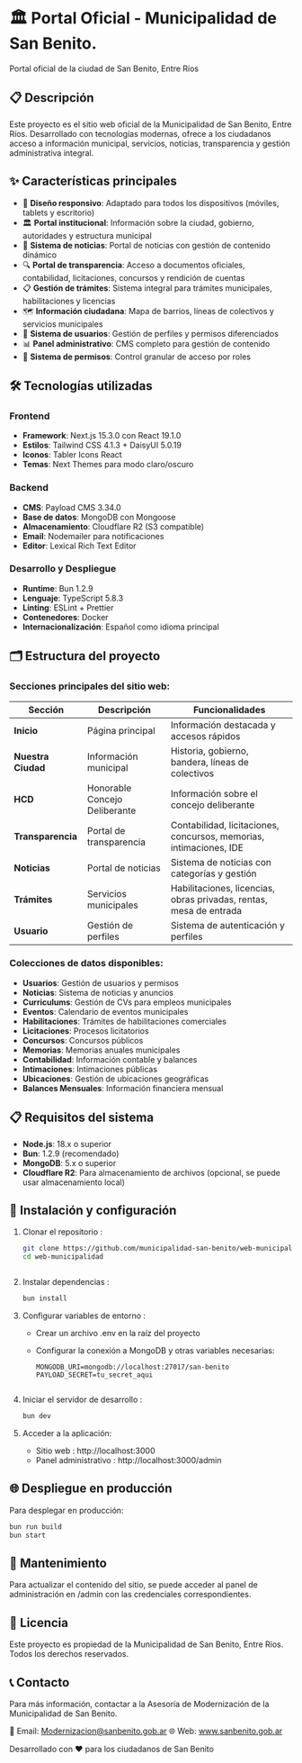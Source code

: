 # 🏛️ Portal Oficial - Municipalidad de San Benito.

Portal oficial de la ciudad de San Benito, Entre Ríos

## 📋 Descripción

Este proyecto es el sitio web oficial de la Municipalidad de San Benito, Entre Ríos. Desarrollado con tecnologías modernas, ofrece a los ciudadanos acceso a información municipal, servicios, noticias, transparencia y gestión administrativa integral.

## ✨ Características principales

- 📱 **Diseño responsivo**: Adaptado para todos los dispositivos (móviles, tablets y escritorio)
- 🏛️ **Portal institucional**: Información sobre la ciudad, gobierno, autoridades y estructura municipal
- 📰 **Sistema de noticias**: Portal de noticias con gestión de contenido dinámico
- 🔍 **Portal de transparencia**: Acceso a documentos oficiales, contabilidad, licitaciones, concursos y rendición de cuentas
- 📋 **Gestión de trámites**: Sistema integral para trámites municipales, habilitaciones y licencias
- 🗺️ **Información ciudadana**: Mapa de barrios, líneas de colectivos y servicios municipales
- 👥 **Sistema de usuarios**: Gestión de perfiles y permisos diferenciados
- 📊 **Panel administrativo**: CMS completo para gestión de contenido
- 🔐 **Sistema de permisos**: Control granular de acceso por roles
<!-- - 📧 **Sistema de notificaciones**: Integración con email para comunicaciones -->

## 🛠️ Tecnologías utilizadas

### Frontend

- **Framework**: Next.js 15.3.0 con React 19.1.0
- **Estilos**: Tailwind CSS 4.1.3 + DaisyUI 5.0.19
- **Iconos**: Tabler Icons React
- **Temas**: Next Themes para modo claro/oscuro

### Backend

- **CMS**: Payload CMS 3.34.0
- **Base de datos**: MongoDB con Mongoose
- **Almacenamiento**: Cloudflare R2 (S3 compatible)
- **Email**: Nodemailer para notificaciones
- **Editor**: Lexical Rich Text Editor

### Desarrollo y Despliegue

- **Runtime**: Bun 1.2.9
- **Lenguaje**: TypeScript 5.8.3
- **Linting**: ESLint + Prettier
- **Contenedores**: Docker
- **Internacionalización**: Español como idioma principal

## 🗂️ Estructura del proyecto

### Secciones principales del sitio web:

| Sección            | Descripción                   | Funcionalidades                                                    |
| ------------------ | ----------------------------- | ------------------------------------------------------------------ |
| **Inicio**         | Página principal              | Información destacada y accesos rápidos                            |
| **Nuestra Ciudad** | Información municipal         | Historia, gobierno, bandera, líneas de colectivos                  |
| **HCD**            | Honorable Concejo Deliberante | Información sobre el concejo deliberante                           |
| **Transparencia**  | Portal de transparencia       | Contabilidad, licitaciones, concursos, memorias, intimaciones, IDE |
| **Noticias**       | Portal de noticias            | Sistema de noticias con categorías y gestión                       |
| **Trámites**       | Servicios municipales         | Habilitaciones, licencias, obras privadas, rentas, mesa de entrada |
| **Usuario**        | Gestión de perfiles           | Sistema de autenticación y perfiles                                |

### Colecciones de datos disponibles:

- **Usuarios**: Gestión de usuarios y permisos
- **Noticias**: Sistema de noticias y anuncios
- **Curriculums**: Gestión de CVs para empleos municipales
- **Eventos**: Calendario de eventos municipales
- **Habilitaciones**: Trámites de habilitaciones comerciales
- **Licitaciones**: Procesos licitatorios
- **Concursos**: Concursos públicos
- **Memorias**: Memorias anuales municipales
- **Contabilidad**: Información contable y balances
- **Intimaciones**: Intimaciones públicas
- **Ubicaciones**: Gestión de ubicaciones geográficas
- **Balances Mensuales**: Información financiera mensual

## 📋 Requisitos del sistema

- **Node.js**: 18.x o superior
- **Bun**: 1.2.9 (recomendado)
- **MongoDB**: 5.x o superior
- **Cloudflare R2**: Para almacenamiento de archivos (opcional, se puede usar almacenamiento local)

## 🚀 Instalación y configuración

1. Clonar el repositorio :

   ```bash
   git clone https://github.com/municipalidad-san-benito/web-municipalidad.git
   cd web-municipalidad
   ```

   ```

   ```

2. Instalar dependencias :

   ```bash
   bun install
   ```

3. Configurar variables de entorno :

   - Crear un archivo .env en la raíz del proyecto
   - Configurar la conexión a MongoDB y otras variables necesarias:

     ```plaintext
     MONGODB_URI=mongodb://localhost:27017/san-benito
     PAYLOAD_SECRET=tu_secret_aqui
     ```

     ```

     ```

4. Iniciar el servidor de desarrollo :

   ```bash
   bun dev
   ```

5. Acceder a la aplicación:
   - Sitio web : http://localhost:3000
   - Panel administrativo : http://localhost:3000/admin

## 🌐 Despliegue en producción

Para desplegar en producción:

```bash
bun run build
bun start
```

## 🔧 Mantenimiento

Para actualizar el contenido del sitio, se puede acceder al panel de administración en /admin con las credenciales correspondientes.

## 📄 Licencia

Este proyecto es propiedad de la Municipalidad de San Benito, Entre Ríos. Todos los derechos reservados.

## 📞 Contacto

Para más información, contactar a la Asesoría de Modernización de la Municipalidad de San Benito.

📧 Email: Modernizacion@sanbenito.gob.ar 🌐 Web: www.sanbenito.gob.ar

Desarrollado con ❤️ para los ciudadanos de San Benito
